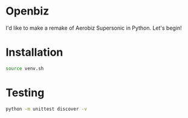 Openbiz
=======
I'd like to make a remake of Aerobiz Supersonic in Python. Let's begin!

# Installation
```bash
source venv.sh
```

# Testing
```bash
python -m unittest discover -v
```
